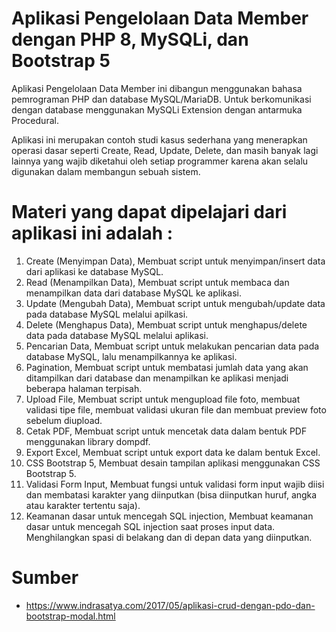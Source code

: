 # Aplikasi Pengelolaan Data Member dengan PHP 8, MySQLi, dan Bootstrap 5
Aplikasi Pengelolaan Data Member ini dibangun menggunakan bahasa pemrograman PHP dan database MySQL/MariaDB. Untuk berkomunikasi dengan database menggunakan MySQLi Extension dengan antarmuka Procedural.

Aplikasi ini merupakan contoh studi kasus sederhana yang menerapkan operasi dasar seperti Create, Read, Update, Delete, dan masih banyak lagi lainnya yang wajib diketahui oleh setiap programmer karena akan selalu digunakan dalam membangun sebuah sistem.

# Materi yang dapat dipelajari dari aplikasi ini adalah : 		
1. Create (Menyimpan Data),
Membuat script untuk menyimpan/insert data dari aplikasi ke database MySQL.
2. Read (Menampilkan Data),
Membuat script untuk membaca dan menampilkan data dari database MySQL ke aplikasi.
3. Update (Mengubah Data),
Membuat script untuk mengubah/update data pada database MySQL melalui apilkasi.
4. Delete (Menghapus Data),
Membuat script untuk menghapus/delete data pada database MySQL melalui aplikasi.
5. Pencarian Data,
Membuat script untuk melakukan pencarian data pada database MySQL, lalu menampilkannya ke aplikasi.
6. Pagination,
Membuat script untuk membatasi jumlah data yang akan ditampilkan dari database dan menampilkan ke aplikasi menjadi beberapa halaman terpisah.
7. Upload File,
Membuat script untuk mengupload file foto, membuat validasi tipe file, membuat validasi ukuran file dan membuat preview foto sebelum diupload.
8. Cetak PDF,
Membuat script untuk mencetak data dalam bentuk PDF menggunakan library dompdf. 
9. Export Excel,
Membuat script untuk export data ke dalam bentuk Excel.
10.	CSS Bootstrap 5,
Membuat desain tampilan aplikasi menggunakan CSS Bootstrap 5.
11.	Validasi Form Input,
Membuat fungsi untuk validasi form input wajib diisi dan membatasi karakter yang diinputkan (bisa diinputkan huruf, angka atau karakter tertentu saja).
12.	Keamanan dasar untuk mencegah SQL injection,
Membuat keamanan dasar untuk mencegah SQL injection saat proses input data. Menghilangkan spasi di belakang dan di depan data yang diinputkan.

# Sumber 
- https://www.indrasatya.com/2017/05/aplikasi-crud-dengan-pdo-dan-bootstrap-modal.html